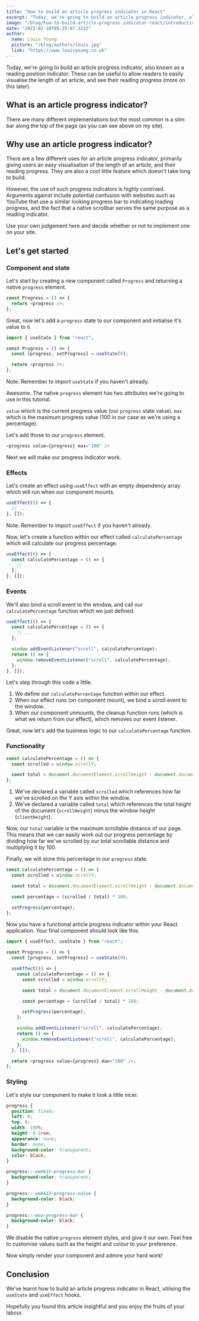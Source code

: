 ```yaml
---
title: "How to build an article progress indicator in React"
excerpt: "Today, we're going to build an article progress indicator, also known as a reading position indicator. These can be useful to allow readers to easily visualise the length of an article, and see their reading progress."
image: "/blog/how-to-build-article-progress-indicator-react/introduction.jpg"
date: "2021-02-10T05:35:07.322Z"
author:
  name: Louis Young
  picture: "/blog/authors/louis.jpg"
  link: "https://www.louisyoung.co.uk"
---
```


Today, we're going to build an article progress indicator, also known as a reading position indicator. These can be useful to allow readers to easily visualise the length of an article, and see their reading progress (more on this later).

## What is an article progress indicator?

There are many different implementations but the most common is a slim bar along the top of the page (as you can see above on my site).

## Why use an article progress indicator?

There are a few different uses for an article progress indicator, primarily giving users an easy visualisation of the length of an article, and their reading progress. They are also a cool little feature which doesn't take long to build.

However, the use of such progress indicators is highly contrived. Arguments against include potential confusion with websites such as YouTube that use a similar looking progress bar to indicating loading progress, and the fact that a native scrollbar serves the same purpose as a reading indicator.

Use your own judgement here and decide whether or not to implement one on your site.

## Let's get started

### Component and state

Let's start by creating a new component called `Progress` and returning a native `progress` element.

```js
const Progress = () => {
  return <progress />;
};
```

Great, now let's add a `progress` state to our component and initialise it's value to `0`.

```js
import { useState } from "react";

const Progress = () => {
  const [progress, setProgress] = useState(0);

  return <progress />;
};
```

Note: Remember to import `useState` if you haven't already.

Awesome. The native `progress` element has two attributes we're going to use in this tutorial.

`value` which is the current progress value (our `progress` state value).
`max` which is the maximum progress value (100 in our case as we're using a percentage).

Let's add those to our `progress` element.

```js
<progress value={progress} max="100" />
```

Next we will make our progress indicator work.

### Effects

Let's create an effect using `useEffect` with an empty dependency array which will run when our component mounts.

```js
useEffect(() => {
  // ...
}, []);
```

Note: Remember to import `useEffect` if you haven't already.

Now, let's create a function within our effect called `calculatePercentage` which will calculate our progress percentage.

```js
useEffect(() => {
  const calculatePercentage = () => {
    // ...
  };
}, []);
```

### Events

We'll also bind a scroll event to the window, and call our `calculatePercentage` function which we just defined.

```js
useEffect(() => {
  const calculatePercentage = () => {
    // ...
  };

  window.addEventListener("scroll", calculatePercentage);
  return () => {
    window.removeEventListener("scroll", calculatePercentage);
  };
}, []);
```

Let's step through this code a little.

1. We define our `calculatePercentage` function within our effect.
2. When our effect runs (on component mount), we bind a scroll event to the window.
3. When our component unmounts, the cleanup function runs (which is what we return from our effect), which removes our event listener.

Great, now let's add the business logic to our `calculatePercentage` function.

### Functionality

```js
const calculatePercentage = () => {
  const scrolled = window.scrollY;

  const total = document.documentElement.scrollHeight - document.documentElement.clientHeight;
};
```

1. We've declared a variable called `scrolled` which references how far we've scrolled on the Y axis within the window.
2. We've declared a variable called `total` which references the total height of the document (`scrollHeight`) minus the window height (`clientHeight`).

Now, our `total` variable is the maximum scrollable distance of our page. This means that we can easily work out our progress percentage by dividing how far we've scrolled by our total scrollable distance and multiplying it by 100.

Finally, we will store this percentage in our `progress` state.

```js
const calculatePercentage = () => {
  const scrolled = window.scrollY;

  const total = document.documentElement.scrollHeight - document.documentElement.clientHeight;

  const percentage = (scrolled / total) * 100;

  setProgress(percentage);
};
```

Now you have a functional article progress indicator within your React application. Your final component should look like this:

```js
import { useEffect, useState } from "react";

const Progress = () => {
  const [progress, setProgress] = useState(0);

  useEffect(() => {
    const calculatePercentage = () => {
      const scrolled = window.scrollY;

      const total = document.documentElement.scrollHeight - document.documentElement.clientHeight;

      const percentage = (scrolled / total) * 100;

      setProgress(percentage);
    };

    window.addEventListener("scroll", calculatePercentage);
    return () => {
      window.removeEventListener("scroll", calculatePercentage);
    };
  }, []);

  return <progress value={progress} max="100" />;
};
```

### Styling

Let's style our component to make it look a little nicer.

```css
progress {
  position: fixed;
  left: 0;
  top: 0;
  width: 100%;
  height: 0.5rem;
  appearance: none;
  border: none;
  background-color: transparent;
  color: black;
}

progress::-webkit-progress-bar {
  background-color: transparent;
}

progress::-webkit-progress-value {
  background-color: black;
}

progress::-moz-progress-bar {
  background-color: black;
}
```

We disable the native `progress` element styles, and give it our own. Feel free to customise values such as the height and colour to your preference.

Now simply render your component and admire your hard work!

## Conclusion

We've learnt how to build an article progress indicator in React, utilising the `useState` and `useEffect` hooks.

Hopefully you found this article insightful and you enjoy the fruits of your labour.
